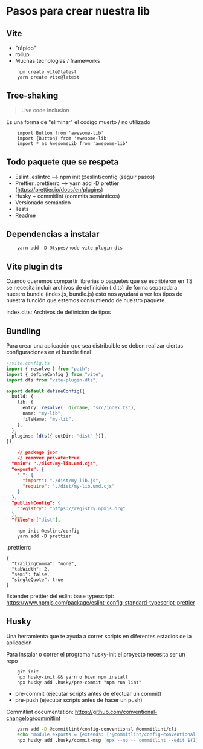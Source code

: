 # Pasos para crear nuestra lib

## Vite

- "rápido"
- rollup 
- Muchas tecnologías / frameworks

```
    npm create vite@latest
    yarn create vite@latest
```

## Tree-shaking

> Live code inclusion

Es una forma de "eliminar" el código muerto / no utilizado

```
    import Button from 'awesome-lib'
    import {Button} from 'awesome-lib'
    import * as AwesomeLib from 'awesome-lib'    
```


## Todo paquete que se respeta
- Eslint .eslintrc --> npm init @eslint/config (seguir pasos)
- Prettier .prettierrc --> yarn add -D prettier (https://prettier.io/docs/en/plugins)
- Husky + commitlint (commits semánticos) 
- Versionado semántico
- Tests
- Readme

## Dependencias a instalar
```
    yarn add -D @types/node vite-plugin-dts
```

## Vite plugin dts

Cuando queremos compartir librerias o paquetes que se escribieron en TS se necesita incluir archivos de definición
(.d.ts) de forma separada a nuestro bundle (index.js, bundle.js) esto nos ayudará a ver los tipos de nuestra función que estemos consumiendo de nuestro paquete.

index.d.ts: Archivos de definición de tipos

## Bundling

Para crear una aplicación que sea distribuible se deben realizar ciertas configuraciones en el bundle final


```typescript
//vite.config.ts
import { resolve } from "path";
import { defineConfig } from "vite";
import dts from "vite-plugin-dts";

export default defineConfig({
  build: {
    lib: {
      entry: resolve(__dirname, "src/index.ts"),
      name: "my-lib",
      fileName: "my-lib",
    },
  },
  plugins: [dts({ outDir: "dist" })],
});
```

```json
    // package json
    // remover private:true
  "main": "./dist/my-lib.umd.cjs",
  "exports": {
    ".": {
      "import": "./dist/my-lib.js",
      "require": "./dist/my-lib.umd.cjs"
    }
  },
  "publishConfig": {
    "registry": "https://registry.npmjs.org"
  },
  "files": ["dist"],
```


```
    npm init @eslint/config
    yarn add -D prettier
```

.prettierrc
```
{
  "trailingComma": "none",
  "tabWidth": 2,
  "semi": false,
  "singleQuote": true
}

```

Extender prettier del eslint base typescript: 
https://www.npmjs.com/package/eslint-config-standard-typescript-prettier

## Husky

Una herramienta que te ayuda a correr scripts en diferentes estadios de la aplicacion

Para instalar o correr el programa husky-init el proyecto necesita ser un repo
``` 
    git init
    npx husky-init && yarn o bien npm install
    npx husky add .husky/pre-commit "npm run lint"
```

- pre-commit (ejecutar scripts antes de efectuar un commit)
- pre-push (ejecutar scripts antes de hacer un push)

Commitlint documentation:
https://github.com/conventional-changelog/commitlint

```bash
    yarn add -D @commitlint/config-conventional @commitlint/cli
    echo "module.exports = {extends: ['@commitlint/config-conventional']}" > commitlint.config.cjs
    npx husky add .husky/commit-msg 'npx --no -- commitlint --edit ${1}'
```




